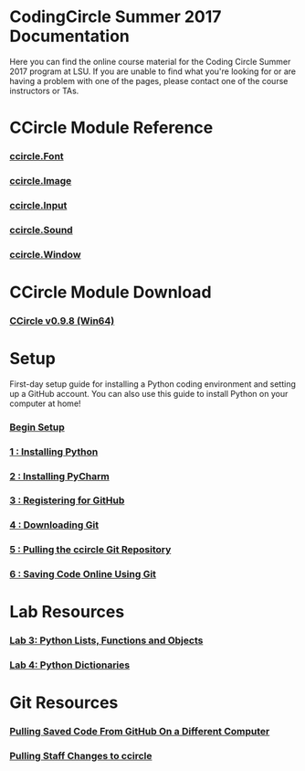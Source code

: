 # CodingCircle Summer 2017 Documentation

  Here you can find the online course material for the Coding Circle Summer 2017
  program at LSU. If you are unable to find what you're looking for or are
  having a problem with one of the pages, please contact one of the course
  instructors or TAs.

# CCircle Module Reference
### [ccircle.Font](apidoc_font)
### [ccircle.Image](apidoc_image)
### [ccircle.Input](apidoc_input)
### [ccircle.Sound](apidoc_sound)
### [ccircle.Window](apidoc_window)

# CCircle Module Download

### [CCircle v0.9.8 (Win64)](https://github.com/mathcircle/ccircle/raw/master/pymodule/dist/CodingCircle%20Module-0.9.8.win-amd64-py3.6.exe)

# Setup
   First-day setup guide for installing a Python coding environment and setting
   up a GitHub account.  You can also use this guide to install Python on your
   computer at home!
### [Begin Setup](setup1)

### [1 : Installing Python](setup1)
### [2 : Installing PyCharm](setup2)
### [3 : Registering for GitHub](setup3)
### [4 : Downloading Git](setup4)
### [5 : Pulling the ccircle Git Repository](setup5)
### [6 : Saving Code Online Using Git](setup6)

# Lab Resources
### [Lab 3: Python Lists, Functions and Objects](lab03)
### [Lab 4: Python Dictionaries](lab04)

# Git Resources
### [Pulling Saved Code From GitHub On a Different Computer](gitNewClone)
### [Pulling Staff Changes to ccircle](gitPullStaffChanges)
